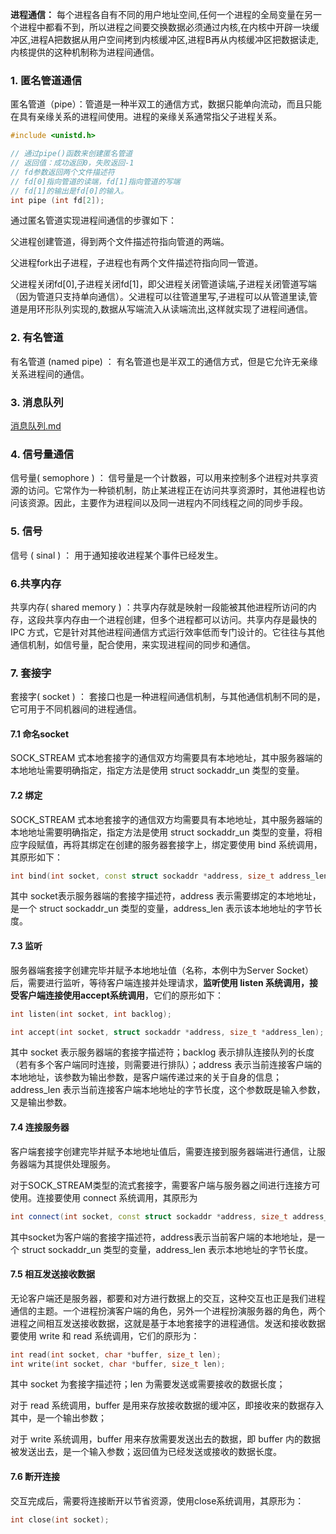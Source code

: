 **进程通信：**
每个进程各自有不同的用户地址空间,任何一个进程的全局变量在另一个进程中都看不到，所以进程之间要交换数据必须通过内核,在内核中开辟一块缓冲区,进程A把数据从用户空间拷到内核缓冲区,进程B再从内核缓冲区把数据读走,内核提供的这种机制称为进程间通信。



### 1. 匿名管道通信

匿名管道（pipe）：管道是一种半双工的通信方式，数据只能单向流动，而且只能在具有亲缘关系的进程间使用。进程的亲缘关系通常指父子进程关系。

```c++
#include <unistd.h>

// 通过pipe()函数来创建匿名管道
// 返回值：成功返回0，失败返回-1
// fd参数返回两个文件描述符
// fd[0]指向管道的读端，fd[1]指向管道的写端
// fd[1]的输出是fd[0]的输入。
int pipe (int fd[2]);
```

通过匿名管道实现进程间通信的步骤如下：

父进程创建管道，得到两个⽂件描述符指向管道的两端。

父进程fork出子进程，⼦进程也有两个⽂件描述符指向同⼀管道。

父进程关闭fd[0],子进程关闭fd[1]，即⽗进程关闭管道读端,⼦进程关闭管道写端（因为管道只支持单向通信）。⽗进程可以往管道⾥写,⼦进程可以从管道⾥读,管道是⽤环形队列实现的,数据从写端流⼊从读端流出,这样就实现了进程间通信。



### 2. 有名管道

有名管道 (named pipe) ： 有名管道也是半双工的通信方式，但是它允许无亲缘关系进程间的通信。



### 3. 消息队列

 [消息队列.md](消息队列.md) 



### 4. 信号量通信

信号量( semophore ) ： 信号量是一个计数器，可以用来控制多个进程对共享资源的访问。它常作为一种锁机制，防止某进程正在访问共享资源时，其他进程也访问该资源。因此，主要作为进程间以及同一进程内不同线程之间的同步手段。



### 5. 信号

信号 ( sinal ) ： 用于通知接收进程某个事件已经发生。



### 6.共享内存

共享内存( shared memory ) ：共享内存就是映射一段能被其他进程所访问的内存，这段共享内存由一个进程创建，但多个进程都可以访问。共享内存是最快的 IPC 方式，它是针对其他进程间通信方式运行效率低而专门设计的。它往往与其他通信机制，如信号量，配合使用，来实现进程间的同步和通信。



### 7. 套接字

套接字( socket ) ： 套接口也是一种进程间通信机制，与其他通信机制不同的是，它可用于不同机器间的进程通信。

#### 7.1 命名socket

SOCK_STREAM 式本地套接字的通信双方均需要具有本地地址，其中服务器端的本地地址需要明确指定，指定方法是使用 struct sockaddr_un 类型的变量。



#### 7.2 绑定

SOCK_STREAM 式本地套接字的通信双方均需要具有本地地址，其中服务器端的本地地址需要明确指定，指定方法是使用 struct sockaddr_un 类型的变量，将相应字段赋值，再将其绑定在创建的服务器套接字上，绑定要使用 bind 系统调用，其原形如下：

```c++
int bind(int socket, const struct sockaddr *address, size_t address_len);
```

其中 socket表示服务器端的套接字描述符，address 表示需要绑定的本地地址，是一个 struct sockaddr_un 类型的变量，address_len 表示该本地地址的字节长度。



#### 7.3 监听

服务器端套接字创建完毕并赋予本地地址值（名称，本例中为Server Socket）后，需要进行监听，等待客户端连接并处理请求，**监听使用 listen 系统调用，接受客户端连接使用accept系统调用**，它们的原形如下：

```c++
int listen(int socket, int backlog);

int accept(int socket, struct sockaddr *address, size_t *address_len);
```

其中 socket 表示服务器端的套接字描述符；backlog 表示排队连接队列的长度（若有多个客户端同时连接，则需要进行排队）；address 表示当前连接客户端的本地地址，该参数为输出参数，是客户端传递过来的关于自身的信息；address_len 表示当前连接客户端本地地址的字节长度，这个参数既是输入参数，又是输出参数。



#### 7.4 连接服务器

客户端套接字创建完毕并赋予本地地址值后，需要连接到服务器端进行通信，让服务器端为其提供处理服务。

对于SOCK_STREAM类型的流式套接字，需要客户端与服务器之间进行连接方可使用。连接要使用 connect 系统调用，其原形为

```c++
int connect(int socket, const struct sockaddr *address, size_t address_len);
```

其中socket为客户端的套接字描述符，address表示当前客户端的本地地址，是一个 struct sockaddr_un 类型的变量，address_len 表示本地地址的字节长度。



#### 7.5 相互发送接收数据

无论客户端还是服务器，都要和对方进行数据上的交互，这种交互也正是我们进程通信的主题。一个进程扮演客户端的角色，另外一个进程扮演服务器的角色，两个进程之间相互发送接收数据，这就是基于本地套接字的进程通信。发送和接收数据要使用 write 和 read 系统调用，它们的原形为：

```c++
int read(int socket, char *buffer, size_t len);
int write(int socket, char *buffer, size_t len);
```

其中 socket 为套接字描述符；len 为需要发送或需要接收的数据长度；

对于 read 系统调用，buffer 是用来存放接收数据的缓冲区，即接收来的数据存入其中，是一个输出参数；

对于 write 系统调用，buffer 用来存放需要发送出去的数据，即 buffer 内的数据被发送出去，是一个输入参数；返回值为已经发送或接收的数据长度。



#### 7.6 断开连接

交互完成后，需要将连接断开以节省资源，使用close系统调用，其原形为：

```c++
int close(int socket);
```


